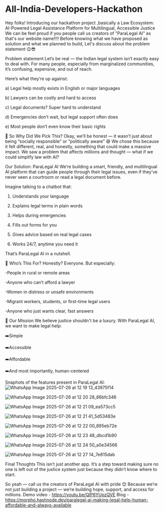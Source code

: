 # All-India-Developers-Hackathon
Hey folks! 
Introducing our hackathon project ,basically a Law Ecosystem: AI-Powered Legal Assistance Platform for Multilingual, Accessible Justice 
We can be feel proud if you people call us creators of "ParaLegal AI" as that's our website name!!!!
Before knowing what we have proposed as solution and what we planned to build, Let's discuss about the problem statement 😉😎

Problem statement 
Let’s be real — the Indian legal system isn’t exactly easy to deal with. For many people, especially from marginalized communities, it’s confusing, expensive, and out of reach.

Here’s what they’re up against:

a) Legal help mostly exists in English or major languages

b) Lawyers can be costly and hard to access

c) Legal documents? Super hard to understand

d) Emergencies don’t wait, but legal support often does

e) Most people don’t even know their basic rights

🤔 So Why Did We Pick This?
Okay, we’ll be honest — it wasn’t just about being “socially responsible” or “politically aware” 😅
We chose this because it felt different, real, and honestly, something that could make a massive impact.
We saw a problem that affects millions and thought — what if we could simplify law with AI?

Our Solution: ParaLegal AI
We’re building a smart, friendly, and multilingual AI platform that can guide people through their legal issues, even if they’ve never seen a courtroom or read a legal document before.

Imagine talking to a chatbot that:

1) Understands your language

2) Explains legal terms in plain words

3) Helps during emergencies

4) Fills out forms for you

5) Gives advice based on real legal cases

6) Works 24/7, anytime you need it

That’s ParaLegal AI in a nutshell.

🎯 Who’s This For?
Honestly? Everyone.
But especially:

-People in rural or remote areas

-Anyone who can’t afford a lawyer

-Women in distress or unsafe environments

-Migrant workers, students, or first-time legal users

-Anyone who just wants clear, fast answers

🚀 Our Mission
We believe justice shouldn't be a luxury.
With ParaLegal AI, we want to make legal help:

➡️Simple

➡️Accessible

➡️Affordable

➡️And most importantly, human-centered

Snaphots of the features present in ParaLegal AI:
![WhatsApp Image 2025-07-26 at 12 19 13_43975f14](https://github.com/user-attachments/assets/b561de0c-897e-416d-af18-d2933b4ad3f4)

![WhatsApp Image 2025-07-26 at 12 20 28_66bfc346](https://github.com/user-attachments/assets/06a43ebf-eea4-44f0-884c-0b1f571069c7)

![WhatsApp Image 2025-07-26 at 12 21 09_ea573cc5](https://github.com/user-attachments/assets/2906d58b-df83-41c1-863a-0c16331eb07f)

![WhatsApp Image 2025-07-26 at 12 21 41_5d53483e](https://github.com/user-attachments/assets/e18b475b-82cd-4058-8b9e-4dc8f7176126)

![WhatsApp Image 2025-07-26 at 12 22 00_895eb72e](https://github.com/user-attachments/assets/05903df4-b4bf-449d-a086-33e3bd833917)

![WhatsApp Image 2025-07-26 at 12 23 48_dbcd1b90](https://github.com/user-attachments/assets/12eb63a8-2f07-430a-b882-df43b573549f)

![WhatsApp Image 2025-07-26 at 12 24 50_a0e34566](https://github.com/user-attachments/assets/acd0ed68-7248-43c4-b7a9-fea94b340060)

![WhatsApp Image 2025-07-26 at 12 27 14_7e815dab](https://github.com/user-attachments/assets/ad70df3f-0a8d-4377-a7c0-08c4c47a30bc)


Final Thoughts
This isn’t just another app. It’s a step toward making sure no one is left out of the justice system just because they didn’t know where to start.

So yeah — call us the creators of ParaLegal AI with pride 😊
Because we’re not just building a project — we’re building hope, support, and access for millions.
Demo video - https://youtu.be/QlP6YUpzQVE
Blog - https://morpho.hashnode.dev/paralegal-ai-making-legal-help-human-affordable-and-always-available
